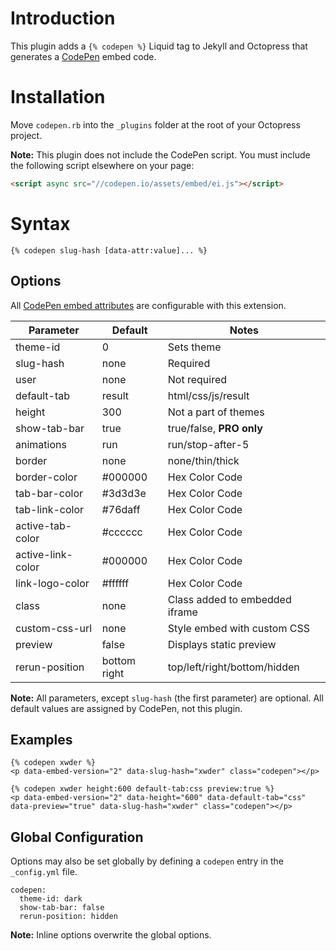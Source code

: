 # Introduction

This plugin adds a `{% codepen %}` Liquid tag to Jekyll and Octopress that generates a [CodePen](http://codepen.io) embed code.

# Installation

Move `codepen.rb` into the `_plugins` folder at the root of your Octopress project.

**Note:** This plugin does not include the CodePen script. You must include the following script elsewhere on your page:

```html
<script async src="//codepen.io/assets/embed/ei.js"></script>
```

# Syntax

```liquid
{% codepen slug-hash [data-attr:value]... %}
```

## Options

All [CodePen embed attributes](https://blog.codepen.io/documentation/features/embedded-pens/) are configurable with this extension.

Parameter         | Default      | Notes                         
------------------|--------------|-------------------------------
theme-id          | 0            | Sets theme                    
slug-hash         | none         | Required                      
user              | none         | Not required                  
default-tab       | result       | html/css/js/result            
height            | 300          | Not a part of themes          
show-tab-bar      | true         | true/false, **PRO only**      
animations        | run          | run/stop-after-5              
border            | none         | none/thin/thick               
border-color      | #000000      | Hex Color Code                
tab-bar-color     | #3d3d3e      | Hex Color Code                
tab-link-color    | #76daff      | Hex Color Code                
active-tab-color  | #cccccc      | Hex Color Code                
active-link-color | #000000      | Hex Color Code                
link-logo-color   | #ffffff      | Hex Color Code                
class             | none         | Class added to embedded iframe
custom-css-url    | none         | Style embed with custom CSS   
preview           | false        | Displays static preview       
rerun-position    | bottom right | top/left/right/bottom/hidden  

**Note:** All parameters, except `slug-hash` (the first parameter) are optional. All default values are assigned by CodePen, not this plugin.

## Examples

```
{% codepen xwder %}
<p data-embed-version="2" data-slug-hash="xwder" class="codepen"></p>
```

```
{% codepen xwder height:600 default-tab:css preview:true %}
<p data-embed-version="2" data-height="600" data-default-tab="css" data-preview="true" data-slug-hash="xwder" class="codepen"></p>
```

## Global Configuration

Options may also be set globally by defining a `codepen` entry in the `_config.yml` file.

```
codepen:
  theme-id: dark
  show-tab-bar: false
  rerun-position: hidden
```

**Note:** Inline options overwrite the global options.
